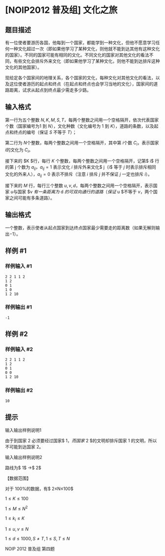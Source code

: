 # [NOIP2012 普及组] 文化之旅

## 题目描述

有一位使者要游历各国，他每到一个国家，都能学到一种文化，但他不愿意学习任何一种文化超过一次（即如果他学习了某种文化，则他就不能到达其他有这种文化的国家）。不同的国家可能有相同的文化。不同文化的国家对其他文化的看法不同，有些文化会排斥外来文化（即如果他学习了某种文化，则他不能到达排斥这种文化的其他国家）。

现给定各个国家间的地理关系，各个国家的文化，每种文化对其他文化的看法，以及这位使者游历的起点和终点（在起点和终点也会学习当地的文化），国家间的道路距离，试求从起点到终点最少需走多少路。


## 输入格式

第一行为五个整数 $N,K,M,S,T$，每两个整数之间用一个空格隔开，依次代表国家个数（国家编号为$1$ 到 $N$），文化种数（文化编号为 $1$ 到 $K$），道路的条数，以及起点和终点的编号（保证 $S$ 不等于 $T$）；

第二行为 $N$个整数，每两个整数之间用一个空格隔开，其中第 $i$个数 $C_i$，表示国家 $i$的文化为 $C_i$。

接下来的 $K $行，每行 $K$ 个整数，每两个整数之间用一个空格隔开，记第$ i$ 行的第 j 个数为 $a_{ij}$，$a_{ij}= 1$ 表示文化 $i$ 排斥外来文化$ j$（$i$ 等于 $j$ 时表示排斥相同文化的外来人），$a_{ij}= 0$ 表示不排斥（注意 $i$ 排斥 $j$ 并不保证 $j$ 一定也排斥 $i$）。

接下来的 $M$ 行，每行三个整数 $u,v,d$，每两个整数之间用一个空格隔开，表示国家 $u$与国家 $v $有一条距离为$ d $的可双向通行的道路（保证$ u $不等于 $v$，两个国家之间可能有多条道路）。


## 输出格式

一个整数，表示使者从起点国家到达终点国家最少需要走的距离数（如果无解则输出$-1$）。


## 样例 #1

### 样例输入 #1
```
2 2 1 1 2 
1 2 
0 1 
1 0 
1 2 10
```

### 样例输出 #1

```
-1
```

## 样例 #2

### 样例输入 #2
```
2 2 1 1 2 
1 2 
0 1 
0 0 
1 2 10
```

### 样例输出 #2

```
10
```

## 提示

输入输出样例说明$1$

由于到国家 $2$ 必须要经过国家$ 1$，而国家$ 2 $的文明却排斥国家 $1$ 的文明，所以不可能到达国家 $2$。


输入输出样例说明$2$

路线为$ 1$ ->$ 2$

【数据范围】

对于 100%的数据，有$ 2≤N≤100$

$1≤K≤100$ 

$1≤M≤N^2$

$1≤k_i≤K$

$1≤u, v≤N$ 

$1≤d≤1000,S≠T,1≤S,T≤N$

NOIP 2012 普及组 第四题

